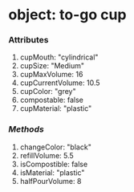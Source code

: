 # object: to-go cup

### **Attributes**
1. cupMouth: "cylindrical"
2. cupSize: "Medium"
3. cupMaxVolume: 16
4. cupCurrentVolume: 10.5
5. cupColor: "grey"
6. compostable: false
7. cupMaterial: "plastic"

### *Methods*
1. changeColor: "black"
2. refillVolume: 5.5
3. isCompostible: false
4. isMaterial: "plastic"
5. halfPourVolume: 8
